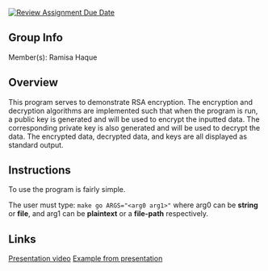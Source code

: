 [![Review Assignment Due Date](https://classroom.github.com/assets/deadline-readme-button-24ddc0f5d75046c5622901739e7c5dd533143b0c8e959d652212380cedb1ea36.svg)](https://classroom.github.com/a/ecp4su41)
## Group Info
  Member(s): Ramisa Haque
## Overview
This program serves to demonstrate RSA encryption. The encryption and decryption algorithms are implemented such that when the program is run, a public key is generated and will be used to encrypt the inputted data. The corresponding private key is also generated and will be used to decrypt the data. The encrypted data, decrypted data, and keys are all displayed as standard output.

## Instructions
To use the program is fairly simple.

The user must type: `make go ARGS="<arg0 arg1>"` where arg0 can be **string** or **file**, and arg1 can be **plaintext** or a **file-path** respectively.

## Links
[Presentation video](https://drive.google.com/file/d/13oPFEKWItWcsqa00fIaxJsltW3Aznd1B/view?usp=drive_link)
[Example from presentation](https://drive.google.com/file/d/1aN2abZXNPIQ4-dhLAEm23DltERYR_xtm/view?usp=drive_link)
